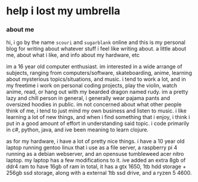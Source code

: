 <head>
  <link rel="stylesheet" href="/resources/public/css/style.css" />
</head>
<h1 class="title">help i lost my umbrella</h1>

<h3>about me</h3>

hi, i go by the name `scouri` and `sugarblank` online and this is my personal blog for writing about whatever stuff i feel like writing about. a little about me, about what i like, and info about my hardware, etc

im a 16 year old computer enthusiast. im interested in a wide arrange of subjects, ranging from computers/software, skateboarding, anime, learning about mysterious topics/situations, and music. i tend to work a lot, and in my freetime i work on personal coding projects, play the violin, watch anime, read, or hang out with my bearded dragon named rudy. im a pretty lazy and chill person in general, i generally wear pajama pants and oversized hoodies in public. im not concerned about what other people think of me, i tend to just mind my own business and listen to music. i like learning a lot of new things, and when i find something that i enjoy, i think i put in a good amount of effort in understanding said topic. i code primarily in c#, python, java, and ive been meaning to learn clojure. 

as for my hardware, i have a lot of pretty nice things. i have a 10 year old laptop running gentoo linux that i use as a file server, a raspberry pi 4 running as a debian webserver, and an opensuse tumbleweed acer nitro laptop. my laptop has a few modifications to it. ive added an extra 8gb of ddr4 ram to have 16gb of ram in total, it has a gtx 1650, 1tb hdd storage + 256gb ssd storage, along with a external 1tb ssd drive, and a ryzen 5 4600. 